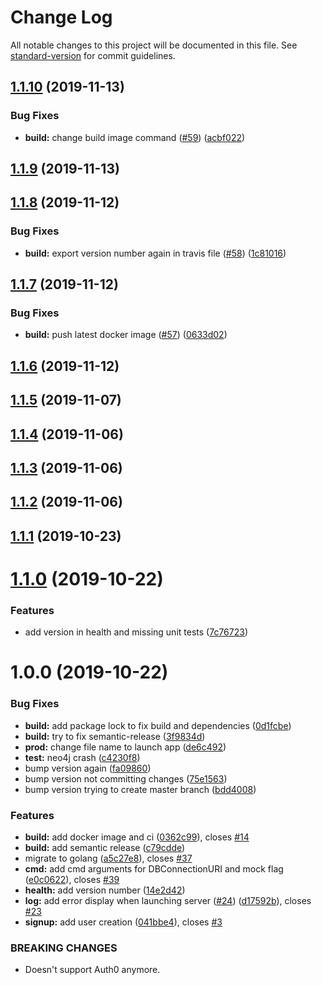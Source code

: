 # Change Log

All notable changes to this project will be documented in this file. See [standard-version](https://github.com/conventional-changelog/standard-version) for commit guidelines.

<a name="1.1.10"></a>
## [1.1.10](https://github.com/Sehsyha/crounch-back/compare/1.1.9...1.1.10) (2019-11-13)


### Bug Fixes

* **build:** change build image command ([#59](https://github.com/Sehsyha/crounch-back/issues/59)) ([acbf022](https://github.com/Sehsyha/crounch-back/commit/acbf022))



<a name="1.1.9"></a>
## [1.1.9](https://github.com/Sehsyha/crounch-back/compare/1.1.8...1.1.9) (2019-11-13)



<a name="1.1.8"></a>
## [1.1.8](https://github.com/Sehsyha/crounch-back/compare/1.1.7...1.1.8) (2019-11-12)


### Bug Fixes

* **build:** export version number again in travis file ([#58](https://github.com/Sehsyha/crounch-back/issues/58)) ([1c81016](https://github.com/Sehsyha/crounch-back/commit/1c81016))



<a name="1.1.7"></a>
## [1.1.7](https://github.com/Sehsyha/crounch-back/compare/1.1.6...1.1.7) (2019-11-12)


### Bug Fixes

* **build:** push latest docker image ([#57](https://github.com/Sehsyha/crounch-back/issues/57)) ([0633d02](https://github.com/Sehsyha/crounch-back/commit/0633d02))



<a name="1.1.6"></a>
## [1.1.6](https://github.com/Sehsyha/crounch-back/compare/1.1.5...1.1.6) (2019-11-12)



<a name="1.1.5"></a>
## [1.1.5](https://github.com/Sehsyha/crounch-back/compare/1.1.4...1.1.5) (2019-11-07)



<a name="1.1.4"></a>
## [1.1.4](https://github.com/Sehsyha/crounch-back/compare/1.1.3...1.1.4) (2019-11-06)



<a name="1.1.3"></a>
## [1.1.3](https://github.com/Sehsyha/crounch-back/compare/1.1.2...1.1.3) (2019-11-06)



<a name="1.1.2"></a>
## [1.1.2](https://github.com/Sehsyha/crounch-back/compare/1.1.1...1.1.2) (2019-11-06)



<a name="1.1.1"></a>
## [1.1.1](https://github.com/Sehsyha/crounch-back/compare/1.1.0...1.1.1) (2019-10-23)



<a name="1.1.0"></a>
# [1.1.0](https://github.com/Sehsyha/crounch-back/compare/1.0.0...1.1.0) (2019-10-22)


### Features

* add version in health and missing unit tests ([7c76723](https://github.com/Sehsyha/crounch-back/commit/7c76723))



<a name="1.0.0"></a>
# 1.0.0 (2019-10-22)


### Bug Fixes

* **build:** add package lock to fix build and dependencies ([0d1fcbe](https://github.com/Sehsyha/crounch-back/commit/0d1fcbe))
* **build:** try to fix semantic-release ([3f9834d](https://github.com/Sehsyha/crounch-back/commit/3f9834d))
* **prod:** change file name to launch app ([de6c492](https://github.com/Sehsyha/crounch-back/commit/de6c492))
* **test:** neo4j crash ([c4230f8](https://github.com/Sehsyha/crounch-back/commit/c4230f8))
* bump version again ([fa09860](https://github.com/Sehsyha/crounch-back/commit/fa09860))
* bump version not committing changes ([75e1563](https://github.com/Sehsyha/crounch-back/commit/75e1563))
* bump version trying to create master branch ([bdd4008](https://github.com/Sehsyha/crounch-back/commit/bdd4008))


### Features

* **build:** add docker image and ci ([0362c99](https://github.com/Sehsyha/crounch-back/commit/0362c99)), closes [#14](https://github.com/Sehsyha/crounch-back/issues/14)
* **build:** add semantic release ([c79cdde](https://github.com/Sehsyha/crounch-back/commit/c79cdde))
* migrate to golang ([a5c27e8](https://github.com/Sehsyha/crounch-back/commit/a5c27e8)), closes [#37](https://github.com/Sehsyha/crounch-back/issues/37)
* **cmd:** add cmd arguments for DBConnectionURI and mock flag ([e0c0622](https://github.com/Sehsyha/crounch-back/commit/e0c0622)), closes [#39](https://github.com/Sehsyha/crounch-back/issues/39)
* **health:** add version number ([14e2d42](https://github.com/Sehsyha/crounch-back/commit/14e2d42))
* **log:** add error display when launching server ([#24](https://github.com/Sehsyha/crounch-back/issues/24)) ([d17592b](https://github.com/Sehsyha/crounch-back/commit/d17592b)), closes [#23](https://github.com/Sehsyha/crounch-back/issues/23)
* **signup:** add user creation ([041bbe4](https://github.com/Sehsyha/crounch-back/commit/041bbe4)), closes [#3](https://github.com/Sehsyha/crounch-back/issues/3)


### BREAKING CHANGES

* Doesn't support Auth0 anymore.
